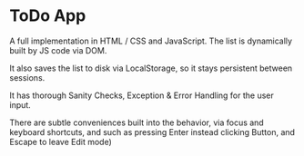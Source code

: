 <h1>ToDo App</h1>

<p>A full implementation in HTML / CSS and JavaScript. The list is dynamically built by JS code via DOM.</p>

<p>It also saves the list to disk via LocalStorage, so it stays persistent between sessions.</p>

<p>It has thorough Sanity Checks, Exception & Error Handling for the user input.</p>

<p>There are subtle conveniences built into the behavior, via focus and keyboard shortcuts,
  and such as pressing Enter instead clicking Button, and Escape to leave Edit mode)</p>
